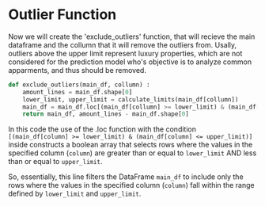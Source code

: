 # Outlier Function

Now we will create the 'exclude_outliers' function, that will recieve the main dataframe and the collumn that it will remove the outliers from. Usally, outliers above the upper limit represent luxury properties, which are not considered for the prediction model who's objective is to analyze common apparments, and thus should be removed.

```python
def exclude_outliers(main_df, collumn) :
    amount_lines = main_df.shape[0]
    lower_limit, upper_limit = calculate_limits(main_df[collumn])
    main_df = main_df.loc[(main_df[collumn] >= lower_limit) & (main_df[collumn] <= upper_limit), :]
    return main_df, amount_lines - main_df.shape[0]
```

In this code the use of the .loc function  with the condition `[(main_df[column] >= lower_limit) & (main_df[column] <= upper_limit)]`  inside constructs a boolean array that selects rows where the values in the specified column (`column`) are greater than or equal to `lower_limit` AND less than or equal to `upper_limit`.

So, essentially, this line filters the DataFrame `main_df` to include only the rows where the values in the specified column (`column`) fall within the range defined by `lower_limit` and `upper_limit`.
